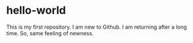 # hello-world
This is my first repository.
I am new to Github.
I am returning after a long time. So, same feeling of newness.
